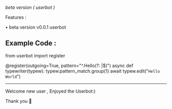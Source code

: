 <i>beta version ( userbot )</i>

Features : 

•  beta version v0.0.1  userbot

Example Code :
-----------
from userbot import register

@register(outgoing=True, pattern="^.Hello(?: |$)")
async def typewriter(typew):
    typew.pattern_match.group(1)
    await typew.edit("`Hello World`")

-----------
Welcome new user , Enjoyed the Userbot:)

Thank you 🎉

